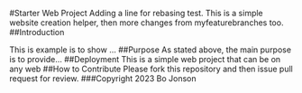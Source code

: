 #Starter Web Project
Adding a line for rebasing test.
This is a simple website creation helper, then more changes from myfeaturebranches too.
##Introduction

This is example is to show ...
##Purpose
As stated above, the main purpose is to provide...
##Deployment
This is a simple web project that can be on any web
##How to Contribute
Please fork this repository and then issue pull request for review.
###Copyright
2023 Bo Jonson